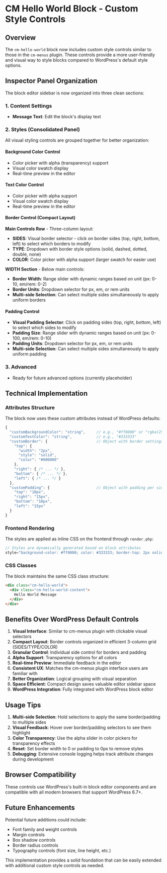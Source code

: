# CM Hello World Block - Custom Style Controls

## Overview

The `cm-hello-world` block now includes custom style controls similar to those in the `cm-menus` plugin. These controls provide a more user-friendly and visual way to style blocks compared to WordPress's default style options.

## Inspector Panel Organization

The block editor sidebar is now organized into three clean sections:

### 1. Content Settings
- **Message Text**: Edit the block's display text

### 2. Styles (Consolidated Panel)
All visual styling controls are grouped together for better organization:

#### Background Color Control
- Color picker with alpha (transparency) support
- Visual color swatch display
- Real-time preview in the editor

#### Text Color Control  
- Color picker with alpha support
- Visual color swatch display
- Real-time preview in the editor

#### Border Control (Compact Layout)
**Main Controls Row** - Three-column layout:
- **SIDES**: Visual border selector - click on border sides (top, right, bottom, left) to select which borders to modify
- **TYPE**: Dropdown with border style options (solid, dashed, dotted, double, none)
- **COLOR**: Color picker with alpha support (larger swatch for easier use)

**WIDTH Section** - Below main controls:
- **Border Width**: Range slider with dynamic ranges based on unit (px: 0-10, em/rem: 0-2)
- **Border Units**: Dropdown selector for px, em, or rem units
- **Multi-side Selection**: Can select multiple sides simultaneously to apply uniform borders

#### Padding Control
- **Visual Padding Selector**: Click on padding sides (top, right, bottom, left) to select which sides to modify
- **Padding Size**: Range slider with dynamic ranges based on unit (px: 0-100, em/rem: 0-10)
- **Padding Units**: Dropdown selector for px, em, or rem units
- **Multi-side Selection**: Can select multiple sides simultaneously to apply uniform padding

### 3. Advanced
- Ready for future advanced options (currently placeholder)

## Technical Implementation

### Attributes Structure

The block now uses these custom attributes instead of WordPress defaults:

```javascript
{
  "customBackgroundColor": "string",     // e.g., "#ff0000" or "rgba(255,0,0,0.5)"
  "customTextColor": "string",           // e.g., "#333333"
  "customBorder": {                      // Object with border settings per side
    "top": {
      "width": "2px",
      "style": "solid", 
      "color": "#000000"
    },
    "right": { /* ... */ },
    "bottom": { /* ... */ },
    "left": { /* ... */ }
  },
  "customPadding": {                     // Object with padding per side
    "top": "10px",
    "right": "15px", 
    "bottom": "10px",
    "left": "15px"
  }
}
```

### Frontend Rendering

The styles are applied as inline CSS on the frontend through `render.php`:

```php
// Styles are dynamically generated based on block attributes
style="background-color: #ff0000; color: #333333; border-top: 2px solid #000000; padding-top: 10px;"
```

### CSS Classes

The block maintains the same CSS class structure:

```html
<div class="cm-hello-world">
  <div class="cm-hello-world-content">
    Hello World Message
  </div>
</div>
```

## Benefits Over WordPress Default Controls

1. **Visual Interface**: Similar to cm-menus plugin with clickable visual selectors
2. **Compact Layout**: Border controls organized in efficient 3-column grid (SIDES/TYPE/COLOR)
3. **Granular Control**: Individual side control for borders and padding
4. **Alpha Support**: Transparency options for all colors
5. **Real-time Preview**: Immediate feedback in the editor
6. **Consistent UX**: Matches the cm-menus plugin interface users are familiar with
7. **Better Organization**: Logical grouping with visual separation
8. **Space Efficient**: Compact design saves valuable editor sidebar space
9. **WordPress Integration**: Fully integrated with WordPress block editor

## Usage Tips

1. **Multi-side Selection**: Hold selections to apply the same border/padding to multiple sides
2. **Visual Feedback**: Hover over border/padding selectors to see them highlight
3. **Color Transparency**: Use the alpha slider in color pickers for transparency effects
4. **Reset**: Set border width to 0 or padding to 0px to remove styles
5. **Debugging**: Extensive console logging helps track attribute changes during development

## Browser Compatibility

These controls use WordPress's built-in block editor components and are compatible with all modern browsers that support WordPress 6.7+.

## Future Enhancements

Potential future additions could include:
- Font family and weight controls
- Margin controls  
- Box shadow controls
- Border radius controls
- Typography controls (font size, line height, etc.)

This implementation provides a solid foundation that can be easily extended with additional custom style controls as needed. 